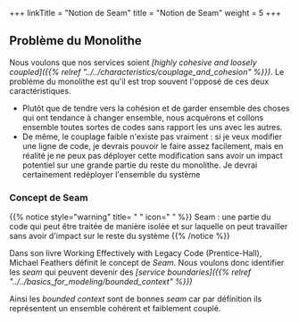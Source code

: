 +++
linkTitle = "Notion de Seam"
title = "Notion de Seam"
weight = 5
+++

## Problème du Monolithe

Nous voulons que nos services soient *[highly cohesive and loosely coupled]({{% relref "../../characteristics/couplage_and_cohesion" %}})*. Le problème du monolithe est qu'il est trop souvent l'opposé de ces deux caractéristiques.
- Plutôt que de tendre vers la cohésion et de garder ensemble des choses qui ont tendance à changer ensemble, nous acquérons et collons ensemble toutes sortes de codes sans rapport les uns avec les autres. 
- De même, le couplage faible n'existe pas vraiment : si je veux modifier une ligne de code, je devrais pouvoir le faire assez facilement, mais en réalité je ne peux pas déployer cette modification sans avoir un impact potentiel sur une grande partie du reste du monolithe. Je devrai certainement redéployer l'ensemble du système

### Concept de Seam
{{% notice style="warning" title= " " icon=" " %}}
Seam : une partie du code qui peut être traitée de manière isolée et sur laquelle on peut travailler sans avoir d'impact sur le reste du système
{{% /notice %}}

Dans son livre Working Effectively with Legacy Code (Prentice-Hall), Michael Feathers
définit le concept de *Seam*.  Nous voulons donc identifier les *seam* qui peuvent devenir des *[service boundaries]({{% relref "../../basics_for_modeling/bounded_context" %}})*

Ainsi les *bounded context* sont de bonnes *seam* car par définition ils représentent un ensemble cohérent et faiblement couplé.
